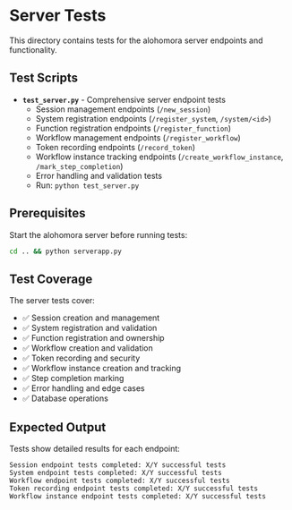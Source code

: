 # Server Tests

This directory contains tests for the alohomora server endpoints and functionality.

## Test Scripts

- **`test_server.py`** - Comprehensive server endpoint tests
  - Session management endpoints (`/new_session`)
  - System registration endpoints (`/register_system`, `/system/<id>`)
  - Function registration endpoints (`/register_function`)
  - Workflow management endpoints (`/register_workflow`)
  - Token recording endpoints (`/record_token`)
  - Workflow instance tracking endpoints (`/create_workflow_instance`, `/mark_step_completion`)
  - Error handling and validation tests
  - Run: `python test_server.py`

## Prerequisites

Start the alohomora server before running tests:
```bash
cd .. && python serverapp.py
```

## Test Coverage

The server tests cover:

- ✅ Session creation and management
- ✅ System registration and validation
- ✅ Function registration and ownership
- ✅ Workflow creation and validation
- ✅ Token recording and security
- ✅ Workflow instance creation and tracking
- ✅ Step completion marking
- ✅ Error handling and edge cases
- ✅ Database operations

## Expected Output

Tests show detailed results for each endpoint:
```
Session endpoint tests completed: X/Y successful tests
System endpoint tests completed: X/Y successful tests
Workflow endpoint tests completed: X/Y successful tests
Token recording endpoint tests completed: X/Y successful tests
Workflow instance endpoint tests completed: X/Y successful tests
```